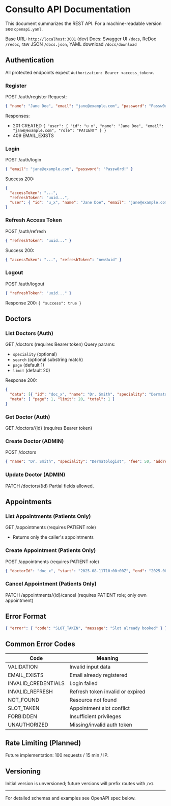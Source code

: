 # Consulto API Documentation

This document summarizes the REST API. For a machine-readable version see `openapi.yaml`.

Base URL: `http://localhost:3001` (dev)
Docs: Swagger UI `/docs`, ReDoc `/redoc`, raw JSON `/docs.json`, YAML download `/docs/download`

## Authentication

All protected endpoints expect `Authorization: Bearer <access_token>`.

### Register

POST /auth/register
Request:

```json
{ "name": "Jane Doe", "email": "jane@example.com", "password": "Passw0rd!" }
```

Responses:

- 201 CREATED `{ "user": { "id": "u_x", "name": "Jane Doe", "email": "jane@example.com", "role": "PATIENT" } }`
- 409 EMAIL_EXISTS

### Login

POST /auth/login

```json
{ "email": "jane@example.com", "password": "Passw0rd!" }
```

Success 200:

```json
{
  "accessToken": "...",
  "refreshToken": "uuid...",
  "user": { "id": "u_x", "name": "Jane Doe", "email": "jane@example.com", "role": "PATIENT" }
}
```

### Refresh Access Token

POST /auth/refresh

```json
{ "refreshToken": "uuid..." }
```

Success 200:

```json
{ "accessToken": "...", "refreshToken": "newUuid" }
```

### Logout

POST /auth/logout

```json
{ "refreshToken": "uuid..." }
```

Response 200: `{ "success": true }`

## Doctors

### List Doctors (Auth)

GET /doctors (requires Bearer token)
Query params:

- `speciality` (optional)
- `search` (optional substring match)
- `page` (default 1)
- `limit` (default 20)

Response 200:

```json
{
  "data": [{ "id": "doc_x", "name": "Dr. Smith", "speciality": "Dermatologist" }],
  "meta": { "page": 1, "limit": 20, "total": 1 }
}
```

### Get Doctor (Auth)

GET /doctors/{id} (requires Bearer token)

### Create Doctor (ADMIN)

POST /doctors

```json
{ "name": "Dr. Smith", "speciality": "Dermatologist", "fee": 50, "addressLine1": "123 Street" }
```

### Update Doctor (ADMIN)

PATCH /doctors/{id}
Partial fields allowed.

## Appointments

### List Appointments (Patients Only)

GET /appointments (requires PATIENT role)
- Returns only the caller's appointments

### Create Appointment (Patients Only)

POST /appointments (requires PATIENT role)

```json
{ "doctorId": "doc_x", "start": "2025-08-11T10:00:00Z", "end": "2025-08-11T10:30:00Z" }
```

### Cancel Appointment (Patients Only)

PATCH /appointments/{id}/cancel (requires PATIENT role; only own appointment)

## Error Format

```json
{ "error": { "code": "SLOT_TAKEN", "message": "Slot already booked" } }
```

## Common Error Codes

| Code                | Meaning                          |
| ------------------- | -------------------------------- |
| VALIDATION          | Invalid input data               |
| EMAIL_EXISTS        | Email already registered         |
| INVALID_CREDENTIALS | Login failed                     |
| INVALID_REFRESH     | Refresh token invalid or expired |
| NOT_FOUND           | Resource not found               |
| SLOT_TAKEN          | Appointment slot conflict        |
| FORBIDDEN           | Insufficient privileges          |
| UNAUTHORIZED        | Missing/invalid auth token       |

## Rate Limiting (Planned)

Future implementation: 100 requests / 15 min / IP.

## Versioning

Initial version is unversioned; future versions will prefix routes with `/v1`.

---

For detailed schemas and examples see OpenAPI spec below.
